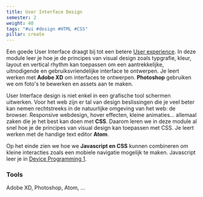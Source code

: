 ```yaml
---
title: User Interface Design
semester: 2
weight: 40
tags: "#ui #design #HTML #CSS"
pillar: create
---
```

Een goede User Interface draagt bij tot een betere <a href="/programma/user-experience">User experience</a>.
In deze module leer je hoe je de principes van visual design zoals typgrafie, kleur, layout en vertical rhythm kan toepassen om een aantrekkelijke, uitnodigende en gebruiksvriendelijke interface te ontwerpen.
Je leert werken met **Adobe XD** om interfaces te ontwerpen. **Photoshop** gebruiken we om foto's te bewerken en assets aan te maken.

User Interface design is niet enkel in een grafische tool schermen uitwerken. Voor het web zijn er tal van design beslissingen die je veel beter kan nemen rechtstreeks in de natuurlijke omgeving van het web: de browser. Responsive webdesign, hover effecten, kleine animaties&hellip; allemaal zaken die je het best kan doen met **CSS**. Daarom leren we in deze module al snel hoe je de principes van visual design kan toepassen met CSS. Je leert werken met de handige text editor **Atom**.

Op het einde zien we hoe we **Javascript en CSS** kunnen combineren om kleine interacties zoals een mobiele navigatie mogelijk te maken. Javascript leer je in <a href="/programma/device-programming-1/">Device Programming 1</a>.

### Tools
<p class="u-color-neutral-base">
	Adobe XD, Photoshop, Atom, &hellip;
</p>

